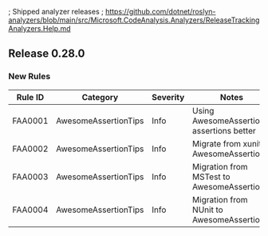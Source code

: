 ; Shipped analyzer releases
; https://github.com/dotnet/roslyn-analyzers/blob/main/src/Microsoft.CodeAnalysis.Analyzers/ReleaseTrackingAnalyzers.Help.md

## Release 0.28.0

### New Rules

Rule ID | Category | Severity | Notes
--------|----------|----------|-------
FAA0001 | AwesomeAssertionTips | Info | Using AwesomeAssertions assertions better
FAA0002 | AwesomeAssertionTips | Info | Migrate from xunit to AwesomeAssertions.
FAA0003 | AwesomeAssertionTips | Info | Migration from MSTest to AwesomeAssertions.
FAA0004 | AwesomeAssertionTips | Info | Migration from NUnit to AwesomeAssertions.
